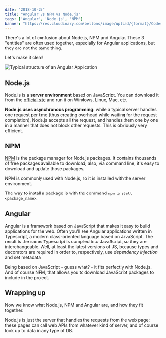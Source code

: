 ```yaml
---
date: "2018-10-25"
title: "Angular vs NPM vs Node.js"
tags: ['Angular', 'Node.js', 'NPM']
banner: "https://res.cloudinary.com/bellons/image/upload/{format}/Code4IT/Covers/npm-angular-node.jpg"
---
```


There's a lot of confusion about Node.js, NPM and Angular. These 3 "entities" are often used together, especially for Angular applications, but they are not the same thing.

Let's make it clear!

![Typical structure of an Angular Application](https://dius.imgix.net/2015/01/Screen-Shot-2015-02-17-at-12.04.46-pm.png)


## Node.js

Node.js is a __server environment__ based on JavaScript. You can download it from the [official site](https://nodejs.org/) and run it on Windows, Linux, Mac, etc.

__Node.js uses asynchronous programming__: while a typical server handles one request per time (thus creating overhead while waiting for the request completion), Node.js accepts all the request, and handles them one by one in a manner that does not block other requests. This is obviously very efficient.

## NPM

[NPM](https://www.npmjs.com/package/npm) is the package manager for Node.js packages. It contains thousands of free packages available to download; also, via command line, it's easy to download and update those packages.

NPM is commonly used with Node.js, so it is installed with the server environment.

The way to install a package is with the command `npm install <package_name>`.

## Angular

Angular is a framework based on JavaScript that makes it easy to build applications for the web. Often you'll see Angular applications written in Typescript, a modern class-oriented language based on JavaScript. The result is the same: Typescript is compiled into JavaScript, so they are interchangeable. Well, at least the latest versions of JS, because types and decorators are required in order to, respectively, use _dependency injection_ and set metadata.

Being based on JavaScript - guess what? - it fits perfectly with Node.js. And of course NPM, that allows you to download JavaScript packages to include in the project.

## Wrapping up

Now we know what Node.js, NPM and Angular are, and how they fit together.

Node.js is just the server that handles the requests from the web page; these pages can call web APIs from whatever kind of server, and of course look up to data in any type of DB.
